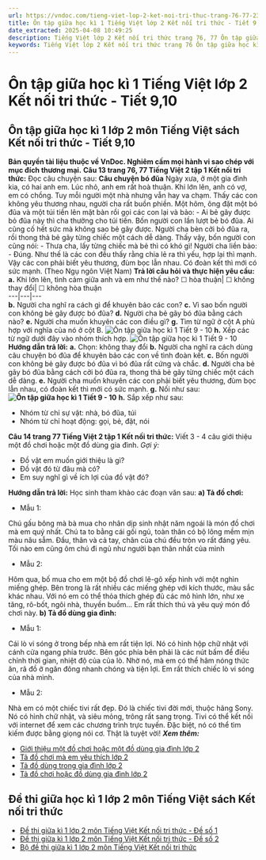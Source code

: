 ```yaml
---
url: https://vndoc.com/tieng-viet-lop-2-ket-noi-tri-thuc-trang-76-77-236952
title: Ôn tập giữa học kì 1 Tiếng Việt lớp 2 Kết nối tri thức - Tiết 9,10 - VnDoc.com
date_extracted: 2025-04-08 10:49:25
description: Tiếng Việt lớp 2 Kết nối tri thức trang 76, 77 Ôn tập giữa học kì 1 Tiết 9, 10 được biên soạn nhằm giúp các em HS đạt kết quả tốt trong quá trình làm bài tập và học tập môn Tiếng Việt lớp 2.
keywords: Tiếng Việt lớp 2 Kết nối tri thức trang 76 Ôn tập giữa học kì 1,Ôn tập giữa học kì 1,tuần 9 Ôn tập giữa học kì 1,Ôn tập giữa học kì 1 tiết 9-10,tiếng việt lớp 2,sách tiếng việt 2,sách tiếng việt lớp 2,bài tập tiếng việt lớp 2,tiếng việt lớp 2 tập 1,học tiếng việt lớp 2,luyện tập tiếng việt lớp 2,tiếng việt lớp 2 kết nối tri thức,tiếng việt 2 kết nối tri thức,tiếng việt lớp 2 kết nối,kết nối tri thức,kết nối tri thức với cuộc sống,tiếng việt kết nối tri thức
---
```


# Ôn tập giữa học kì 1 Tiếng Việt lớp 2 Kết nối tri thức - Tiết 9,10
## **Ôn tập giữa học kì 1 lớp 2 môn Tiếng Việt sách Kết nối tri thức - Tiết 9,10**
**Bản quyền tài liệu thuộc về VnDoc. Nghiêm cấm mọi hành vi sao chép với mục đích thương mại.**
**Câu 13 trang 76, 77 Tiếng Việt 2 tập 1 Kết nối tri thức:** Đọc câu chuyện sau:
**Câu chuyện bó đũa**
Ngày xưa, ở một gia đình kia, có hai anh em. Lúc nhỏ, anh em rất hoà thuận. Khi lớn lên, anh có vợ, em có chồng. Tuy mỗi người một nhà nhưng vẫn hay va chạm.
Thấy các con không yêu thương nhau, người cha rất buồn phiền. Một hôm, ông đặt một bó đũa và một túi tiền lên mặt bàn rồi gọi các con lại và bảo:
\- Ai bẻ gãy được bỏ đũa này thì cha thưởng cho túi tiền.
Bốn người con lần lượt bẻ bó đũa. Ai cũng cố hết sức mà không sao bẻ gãy được.
Người cha bèn cởi bỏ đũa ra, rồi thong thả bẻ gãy từng chiếc một cách dễ dàng. Thấy vậy, bốn người con cũng nói:
\- Thưa cha, lấy từng chiếc mà bẻ thì có khó gì\!
Người cha liền bảo:
\- Đúng. Như thế là các con đều thấy rằng chia lẻ ra thì yếu, hợp lại thì mạnh. Vậy các con phải biết yêu thương, đùm bọc lẫn nhau. Có đoàn kết thì mới có sức mạnh.
\(Theo Ngụ ngôn Việt Nam\)
**Trả lời câu hỏi và thực hiện yêu cầu:**
**a.** Khi lớn lên, tình cảm giữa anh và em như thế nào?
☐ hòa thuận| ☐ không thay đổi| ☐ không hòa thuận  
---|---|---  
**b.** Người cha nghĩ ra cách gì để khuyên bảo các con?
**c.** Vì sao bốn người con không bẻ gãy được bó đũa?
**d.** Người cha bẻ gãy bó đũa bằng cách nào?
**e.** Người cha muốn khuyên các con điều gì?
**g.** Tìm từ ngữ ở cột A phù hợp với nghĩa của nó ở cột B.
![Ôn tập giữa học kì 1 Tiết 9 - 10](https://i.vdoc.vn/data/image/2021/06/30/tieng-viet-lop-2-ket-noi-tri-thuc-trang-76-77-2.jpg)
**h.** Xếp các từ ngữ dưới đây vào nhóm thích hợp.
![Ôn tập giữa học kì 1 Tiết 9 - 10](https://i.vdoc.vn/data/image/2021/06/30/tieng-viet-lop-2-ket-noi-tri-thuc-trang-76-77-4.jpg)
**Hướng dẫn trả lời:**
**a.** Chọn: không thay đổi
**b.** Người cha nghĩ ra cách dùng câu chuyện bó đũa để khuyên bảo các con về tình đoàn kết.
**c.** Bốn người con không bẻ gãy được bó đũa vì bó đũa rất cứng và chắc.
**d.** Người cha bẻ gãy bó đũa bằng cách cởi bó đũa ra, thong thả bẻ gãy từng chiếc một cách dễ dàng.
**e.** Người cha muốn khuyên các con phải biết yêu thương, đùm bọc lẫn nhau, có đoàn kết thì mới có sức mạnh.
**g.** Nối như sau:
**![Ôn tập giữa học kì 1 Tiết 9 - 10](https://i.vdoc.vn/data/image/2021/06/30/tieng-viet-lop-2-ket-noi-tri-thuc-trang-76-77-3.jpg)**
**h.** Sắp xếp như sau:
  * Nhóm từ chỉ sự vật: nhà, bó đũa, túi
  * Nhóm từ chỉ hoạt động: gọi, bẻ, đặt, nói

**Câu 14 trang 77 Tiếng Việt 2 tập 1 Kết nối tri thức:** Viết 3 - 4 câu giới thiệu một đồ chơi hoặc một đồ dùng gia đình.
_Gợi ý:_
  * Đồ vật em muốn giới thiệu là gì?
  * Đồ vật đó từ đâu mà có?
  * Em suy nghĩ gì về ích lợi của đồ vật đó?

**Hướng dẫn trả lời:**
Học sinh tham khảo các đoạn văn sau:
**a\) Tả đồ chơi:**
  * Mẫu 1:

Chú gấu bông mà bà mua cho nhân dịp sinh nhật năm ngoái là món đồ chơi mà em quý nhất. Chú ta to bằng cái gối ngủ, toàn thân có bộ lông mềm mịn màu nâu sẫm. Đầu, thân và cả tay, chân của chú đều tròn vo rất đáng yêu. Tối nào em cũng ôm chú đi ngủ như người bạn thân nhất của mình
  * Mẫu 2:

Hôm qua, bố mua cho em một bộ đồ chơi lê-gô xếp hình với một nghìn miếng ghép. Bên trong là rất nhiều các miếng ghép với kích thước, màu sắc khác nhau. Với nó em có thể thỏa thích ghép đủ các mô hình lớn, như xe tăng, rô-bốt, ngôi nhà, thuyền buồm… Em rất thích thú và yêu quý món đồ chơi này.
**b\) Tả đồ dùng gia đình:**
  * Mẫu 1:

Cái lò vi sóng ở trong bếp nhà em rất tiện lợi. Nó có hình hộp chữ nhật với cánh cửa ngang phía trước. Bên góc phía bên phải là các nút bấm để điều chỉnh thời gian, nhiệt độ của của lò. Nhờ nó, mà em có thể hâm nóng thức ăn, rã đồ ở ngăn đông nhanh chóng và tiện lợi. Em rất thích chiếc lò vi sóng của nhà mình.
  * Mẫu 2:

Nhà em có một chiếc tivi rất đẹp. Đó là chiếc tivi đời mới, thuộc hãng Sony. Nó có hình chữ nhật, và siêu mỏng, trông rất sang trọng. Tivi có thể kết nối với internet để xem các chương trình trực tuyến. Đặc biệt, nó có thể tìm kiếm được bằng giọng nói cơ. Thật là tuyệt vời\!
_**Xem thêm:**_
  * [Giới thiệu một đồ chơi hoặc một đồ dùng gia đình lớp 2](<https://vndoc.com/gioi-thieu-mot-do-choi-hoac-mot-do-dung-gia-dinh-lop-2-248011>)
  * [Tả đồ chơi mà em yêu thích lớp 2](<https://vndoc.com/ta-do-choi-ma-em-yeu-thich-lop-2-248013>)
  * [Tả đồ dùng trong gia đình lớp 2](<https://vndoc.com/ta-do-dung-trong-gia-dinh-lop-2-248015>)
  * [Tả đồ chơi hoặc đồ dùng gia đình lớp 2](<https://vndoc.com/ta-do-choi-hoac-do-dung-gia-dinh-lop-2-248016>)

## **Đề thi giữa học kì 1 lớp 2 môn Tiếng Việt sách Kết nối tri thức**
  * [Đề thi giữa kì 1 lớp 2 môn Tiếng Việt Kết nối tri thức - Đề số 1](<https://vndoc.com/de-thi-giua-ki-1-lop-2-mon-tieng-viet-ket-noi-tri-thuc-de-so-1-330421>)
  * [Đề thi giữa kì 1 lớp 2 môn Tiếng Việt Kết nối tri thức - Đề số 2](<https://vndoc.com/de-thi-giua-ki-1-lop-2-mon-tieng-viet-nam-2021-2022-245421>)
  * [Bộ đề thi giữa kì 1 lớp 2 môn Tiếng Việt Kết nối tri thức](<https://vndoc.com/bo-de-thi-giua-ki-1-lop-2-mon-tieng-viet-ket-noi-tri-thuc-330423>)

